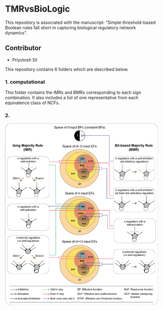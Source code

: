# TMRvsBioLogic
This repository is associated with the manuscript: "Simple threshold-based Boolean rules fall short in capturing biological regulatory network dynamics".
## Contributor
- Priyotosh Sil


This repository contains 6 folders which are described below.

### 1. computational 
This folder contains the IMRs and BMRs corresponding to each sign combination. It also includes a list of one representative from each equivalence class of NCFs.

### 2. 

<img src="schematic_fig_1_main.png">
